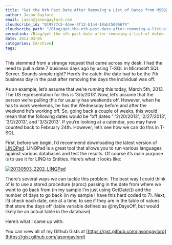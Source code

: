 ```yaml
---
title: "Get the Nth Past Date After Removing a List of Dates from MSSQL"
author: Jason Gaylord
email: jason@jasongaylord.com
cloudscribe_id: "019977c5-4dee-4f12-b1a4-18ab15096679"
cloudscribe_path: "/Blog/get-the-nth-past-date-after-removing-a-list-of-dates-from-mssql"
permalink: /Blog/get-the-nth-past-date-after-removing-a-list-of-dates-from-mssql
date: 2013-03-05
categories: [Archive]
tags: 
---
```


This stemmed from a strange request that came across my desk. I had the need to pull a date 7 business days ago by using T-SQL in Microsoft SQL Server. Sounds simple right? Here’s the catch: the date had to be the 7th business day in the past after removing the days the individual was off.

As an example, let’s assume that we’re running this today, March 5th, 2013. The US representation for this is ‘3/5/2013’. Now, let’s assume that the person we’re pulling this for usually has weekends off. However, when he has to work weekends, he has the Wednesday before and after the weekend he’s working off. So, going back a couple of weeks, this would mean that the following dates would be “off dates:” '2/20/2013', '2/27/2013', '3/2/2013', and '3/3/2013'. If you’re looking at a calendar, you may have counted back to February 24th. However, let’s see how we can do this in T-SQL.

First, before we begin, I’d recommend downloading the latest version of [LINQPad](http://jasong.us/YMpXib). LINQPad is a great tool that allows you to run various languages against various databases and test the results. Of course it’s main purpose is to use it for LINQ to Entities. Here’s what it looks like:

[![20130503_2202_LINQPad](/media/images/20130503_2202_linqpad-wlw.png "20130503_2202_LINQPad")](/media/images/20130503_2202_linqpad.png)

There’s several ways we can tackle this problem. The best way I could think of is to use a stored procedure (sproc) passing in the date from where we want to go back from (in my sample I'm just using GetDate()) and the number of days to go back (in my sample I have this hard coded to 7). Next, I’d check each date, one at a time, to see if they are in the table of values that store the days off (table variable defined as @myDaysOff, but would likely be an actual table in the database). 

Here’s what I came up with:

You can view all of my Github Gists at [https://gist.github.com/jasongaylord](https://gist.github.com/jasongaylord)
